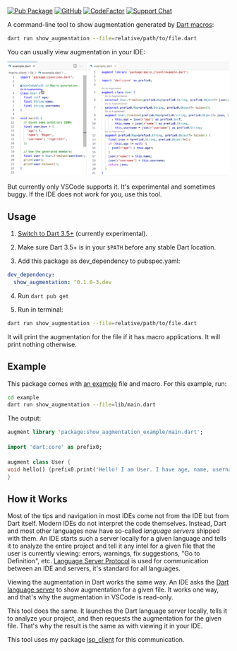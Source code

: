[![Pub Package](https://img.shields.io/pub/v/show_augmentation.svg)](https://pub.dev/packages/show_augmentation)
[![GitHub](https://img.shields.io/github/license/alexeyinkin/dart-show-augmentation)](https://github.com/alexeyinkin/dart-show-augmentation/blob/main/LICENSE)
[![CodeFactor](https://img.shields.io/codefactor/grade/github/alexeyinkin/dart-show-augmentation?style=flat-square)](https://www.codefactor.io/repository/github/alexeyinkin/dart-show-augmentation)
[![Support Chat](https://img.shields.io/badge/support%20chat-telegram-brightgreen)](https://ainkin.com/chat)

A command-line tool to show augmentation generated by [Dart macros](https://dart.dev/language/macros):

```bash
dart run show_augmentation --file=relative/path/to/file.dart
```

You can usually view augmentation in your IDE:

![VSCode](https://raw.githubusercontent.com/alexeyinkin/dart-show-augmentation/main/img/vscode.png)

But currently only VSCode supports it. It's experimental and sometimes buggy.
If the IDE does not work for you, use this tool.

## Usage

1. [Switch to Dart 3.5+](https://dart.dev/language/macros#set-up-the-experiment) (currently experimental).

2. Make sure Dart 3.5+ is in your `$PATH` before any stable Dart location.

3. Add this package as dev_dependency to pubspec.yaml:

```yaml
dev_dependency:
  show_augmentation: ^0.1.0-3.dev
```

4. Run `dart pub get`

5. Run in terminal:

```bash
dart run show_augmentation --file=relative/path/to/file.dart
```

It will print the augmentation for the file if it has macro applications.
It will print nothing otherwise.


## Example

This package comes with
[an example](https://github.com/alexeyinkin/dart-show-augmentation/tree/main/example/lib)
file and macro.
For this example, run:

```bash
cd example
dart run show_augmentation --file=lib/main.dart
```

The output:

```dart
augment library 'package:show_augmentation_example/main.dart';

import 'dart:core' as prefix0;

augment class User {
void hello() {prefix0.print('Hello! I am User. I have age, name, username.');}
}
```


## How it Works

Most of the tips and navigation in most IDEs come not from the IDE but from Dart itself.
Modern IDEs do not interpret the code themselves.
Instead, Dart and most other languages now have so-called *language servers* shipped with them.
An IDE starts such a server locally for a given language and tells it to analyze the entire project
and tell it any intel for a given file that the user is currently viewing: errors, warnings,
fix suggestions, "Go to Definition", etc.
[Language Server Protocol](https://microsoft.github.io/language-server-protocol/)
is used for communication between an IDE and servers,
it's standard for all languages.

Viewing the augmentation in Dart works the same way.
An IDE asks the
[Dart language server](https://github.com/dart-lang/sdk/blob/main/pkg/analysis_server/tool/lsp_spec/README.md)
to show augmentation for a given file.
It works one way, and that's why the augmentation in VSCode is read-only.

This tool does the same. It launches the Dart language server locally,
tells it to analyze your project, and then requests the augmentation for the given file.
That's why the result is the same as with viewing it in your IDE.

This tool uses my package [lsp_client](https://pub.dev/packages/lsp_client) for this communication.
